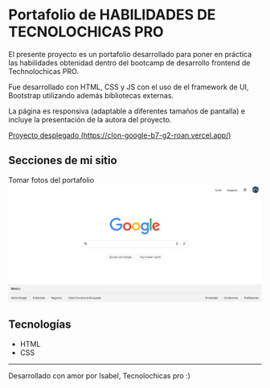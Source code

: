 # Portafolio de HABILIDADES DE TECNOLOCHICAS PRO

El presente proyecto es un portafolio desarrollado para poner en práctica las habilidades obtenidad dentro del bootcamp de desarrollo frontend de Technolochicas PRO.

Fue desarrollado con HTML, CSS y JS con el uso de el framework de UI, Bootstrap utilizando además bibliotecas externas.

La página es responsiva (adaptable a diferentes tamaños de pantalla) e incluye la presentación de la autora del proyecto.

[Proyecto desplegado (https://clon-google-b7-g2-roan.vercel.app/)](https://clon-google-b7-g2-roan.vercel.app/)


## Secciones de mi sitio
Tomar fotos del portafolio
![Google](assets/clon.png)



## Tecnologías
* HTML
* CSS


---
Desarrollado con amor por Isabel, Tecnolochicas pro :)